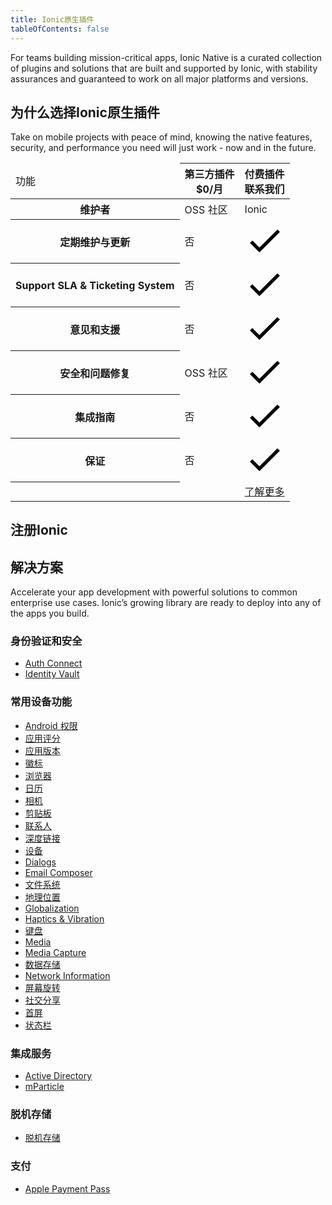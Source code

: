 ```yaml
---
title: Ionic原生插件
tableOfContents: false
---
```


For teams building mission-critical apps, Ionic Native is a curated collection of plugins and solutions that are built and supported by Ionic, with stability assurances and guaranteed to work on all major platforms and versions.

## 为什么选择Ionic原生插件

Take on mobile projects with peace of mind, knowing the native features, security, and performance you need will just work - now and in the future.

<div class="native-ee-pricing">
  <div class="table-wrap">
    <table>
      <thead>
        <tr>
          <td>
            <span class="native-ee-pricing-table">功能</span>
          </td>
          <th>
            <div class="plan-wrap">
              <span class="native-ee-pricing-table">第三方插件</span>
              <div class="price">$0/月 </div>
            </div>
          </th>
          <th>
            <div class="plan-wrap">
              <span class="native-ee-pricing-table">付费插件</span>
              <div class="price" data-toggle="billing-team">
                联系我们</div>
            </div>
          </th>
        </tr>
      </thead>
      <tbody>
        <tr class="stripe">
          <th>
            维护者
          </th>
          <td>OSS 社区</td>
          <td>Ionic</td>
        </tr>
        <tr>
          <th>
            定期维护与更新
          </th>
          <td>否</td>
          <td><svg xmlns="http://www.w3.org/2000/svg" viewBox="0 0 512 512"><path d="M186.301 339.893L96 249.461l-32 30.507L186.301 402 448 140.506 416 110z"/></svg></td>
        </tr>
        <tr class="stripe">
          <th>
            Support SLA & Ticketing System
          </th>
          <td>否</td>
          <td><svg xmlns="http://www.w3.org/2000/svg" viewBox="0 0 512 512"><path d="M186.301 339.893L96 249.461l-32 30.507L186.301 402 448 140.506 416 110z"/></svg></td>
        </tr>
        <tr>
          <th>
            意见和支援
          </th>
          <td>否</td>
          <td><svg xmlns="http://www.w3.org/2000/svg" viewBox="0 0 512 512"><path d="M186.301 339.893L96 249.461l-32 30.507L186.301 402 448 140.506 416 110z"/></svg></td>
        </tr>
        <tr class="stripe">
          <th>
            安全和问题修复
          </th>
          <td>OSS 社区</td>
          <td><svg xmlns="http://www.w3.org/2000/svg" viewBox="0 0 512 512"><path d="M186.301 339.893L96 249.461l-32 30.507L186.301 402 448 140.506 416 110z"/></svg></td>
        </tr>
        <tr>
          <th>
            集成指南
          </th>
          <td>否</td>
          <td><svg xmlns="http://www.w3.org/2000/svg" viewBox="0 0 512 512"><path d="M186.301 339.893L96 249.461l-32 30.507L186.301 402 448 140.506 416 110z"/></svg></td>
        </tr>
        <tr class="stripe">
          <th>
            保证
          </th>
          <td>否</td>
          <td><svg xmlns="http://www.w3.org/2000/svg" viewBox="0 0 512 512"><path d="M186.301 339.893L96 249.461l-32 30.507L186.301 402 448 140.506 416 110z"/></svg></td>
        </tr>
          <th></th>
          <td></td>
          <td><a class="btn"
                href="https://ionicframework.com/enterprise-edition">了解更多</a></td>
        </tr>
      </tbody>
    </table>
  </div>
</div>

## 注册Ionic

<hubspot-form form-id="7c2c6529-48c0-4d17-86a0-bfd40c849bb1"></hubspot-form>

## 解决方案

Accelerate your app development with powerful solutions to common enterprise use cases. Ionic’s growing library are ready to deploy into any of the apps you build.

### 身份验证和安全

- [Auth Connect](/docs/enterprise/auth-connect)
- [Identity Vault](/docs/enterprise/identity-vault)

### 常用设备功能

- [Android 权限](/docs/enterprise/android-permissions)
- [应用评分](/docs/enterprise/app-rate)
- [应用版本](/docs/enterprise/app-version)
- [徽标](/docs/enterprise/badge)
- [浏览器](/docs/enterprise/inappbrowser)
- [日历](/docs/enterprise/calendar)
- [相机](/docs/enterprise/camera)
- [剪贴板](/docs/enterprise/clipboard)
- [联系人](/docs/enterprise/contacts)
- [深度链接](/docs/enterprise/deeplinks)
- [设备](/docs/enterprise/device)
- [Dialogs](/docs/enterprise/dialogs)
- [Email Composer](/docs/enterprise/email-composer)
- [文件系统](/docs/enterprise/filesystem)
- [地理位置](/docs/enterprise/geolocation)
- [Globalization](/docs/enterprise/globalization)
- [Haptics & Vibration](/docs/enterprise/vibration)
- [键盘](/docs/enterprise/keyboard)
- [Media](/docs/enterprise/media)
- [Media Capture](/docs/enterprise/media-capture)
- [数据存储](/docs/enterprise/nativestorage)
- [Network Information](/docs/enterprise/network-information)
- [屏幕旋转](/docs/enterprise/screen-orientation)
- [社交分享](/docs/enterprise/social-sharing)
- [首屏](/docs/enterprise/splashscreen)
- [状态栏​​​​​​​](/docs/enterprise/statusbar)

### 集成服务

- [Active Directory](https://ionicframework.com/integrations/ms-activedirectory-ms-adal)
- [mParticle](/docs/enterprise/mparticle)

### 脱机存储

- [脱机存储](/docs/enterprise/offline-storage)

### 支付

- [Apple Payment Pass](/docs/enterprise/apple-payment-pass)